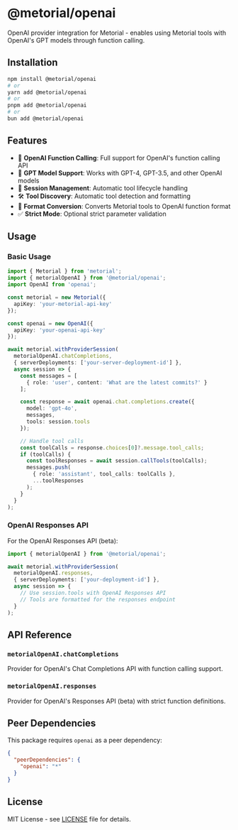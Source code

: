 # @metorial/openai

OpenAI provider integration for Metorial - enables using Metorial tools with OpenAI's GPT models through function calling.

## Installation

```bash
npm install @metorial/openai
# or
yarn add @metorial/openai
# or
pnpm add @metorial/openai
# or
bun add @metorial/openai
```

## Features

- 🔧 **OpenAI Function Calling**: Full support for OpenAI's function calling API
- 🚀 **GPT Model Support**: Works with GPT-4, GPT-3.5, and other OpenAI models
- 📡 **Session Management**: Automatic tool lifecycle handling
- 🛠️ **Tool Discovery**: Automatic tool detection and formatting
- 🔄 **Format Conversion**: Converts Metorial tools to OpenAI function format
- ✅ **Strict Mode**: Optional strict parameter validation

## Usage

### Basic Usage

```typescript
import { Metorial } from 'metorial';
import { metorialOpenAI } from '@metorial/openai';
import OpenAI from 'openai';

const metorial = new Metorial({
  apiKey: 'your-metorial-api-key'
});

const openai = new OpenAI({ 
  apiKey: 'your-openai-api-key' 
});

await metorial.withProviderSession(
  metorialOpenAI.chatCompletions,
  { serverDeployments: ['your-server-deployment-id'] },
  async session => {
    const messages = [
      { role: 'user', content: 'What are the latest commits?' }
    ];

    const response = await openai.chat.completions.create({
      model: 'gpt-4o',
      messages,
      tools: session.tools
    });

    // Handle tool calls
    const toolCalls = response.choices[0]?.message.tool_calls;
    if (toolCalls) {
      const toolResponses = await session.callTools(toolCalls);
      messages.push(
        { role: 'assistant', tool_calls: toolCalls },
        ...toolResponses
      );
    }
  }
);
```

### OpenAI Responses API

For the OpenAI Responses API (beta):

```typescript
import { metorialOpenAI } from '@metorial/openai';

await metorial.withProviderSession(
  metorialOpenAI.responses,
  { serverDeployments: ['your-deployment-id'] },
  async session => {
    // Use session.tools with OpenAI Responses API
    // Tools are formatted for the responses endpoint
  }
);
```

## API Reference

### `metorialOpenAI.chatCompletions`

Provider for OpenAI's Chat Completions API with function calling support.

### `metorialOpenAI.responses`

Provider for OpenAI's Responses API (beta) with strict function definitions.

## Peer Dependencies

This package requires `openai` as a peer dependency:

```json
{
  "peerDependencies": {
    "openai": "*"
  }
}
```

## License

MIT License - see [LICENSE](../../LICENSE) file for details.
